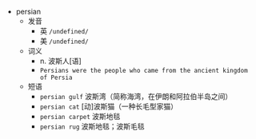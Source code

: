 - persian
  - 发音
    - 英 `/undefined/`
    - 美 `/undefined/`
  - 词义
    - n. 波斯人[语]
    - `Persians were the people who came from the ancient kingdom of Persia`
  - 短语
    - `persian gulf` 波斯湾（简称海湾，在伊朗和阿拉伯半岛之间） 
    - `persian cat` [动]波斯猫（一种长毛型家猫） 
    - `persian carpet` 波斯地毯 
    - `persian rug` 波斯地毯；波斯毛毯 
